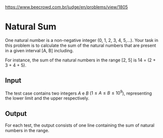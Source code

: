 https://www.beecrowd.com.br/judge/en/problems/view/1805

# Natural Sum

One natural number is a non-negative integer (0, 1, 2, 3, 4, 5,...). Your task
in this problem is to calculate the sum of the natural numbers that are
present in a given interval [A, B] including.

For instance, the sum of the natural numbers in the range [2, 5] is
14 = (2 + 3 + 4 + 5).

## Input

The test case contains two integers $A$ e $B$ ($1 \leq A \leq B \leq 10^9$),
representing the lower limit and the upper respectively.

## Output

For each test, the output consists of one line containing the sum of natural
numbers in the range.

